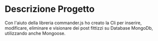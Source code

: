 # Descrizione Progetto

Con l'aiuto della libreria commander.js ho creato la Cli per inserire, modificare, eliminare e visionare dei post fittizzi su Database MongoDb, utilizzando anche Mongoose.

